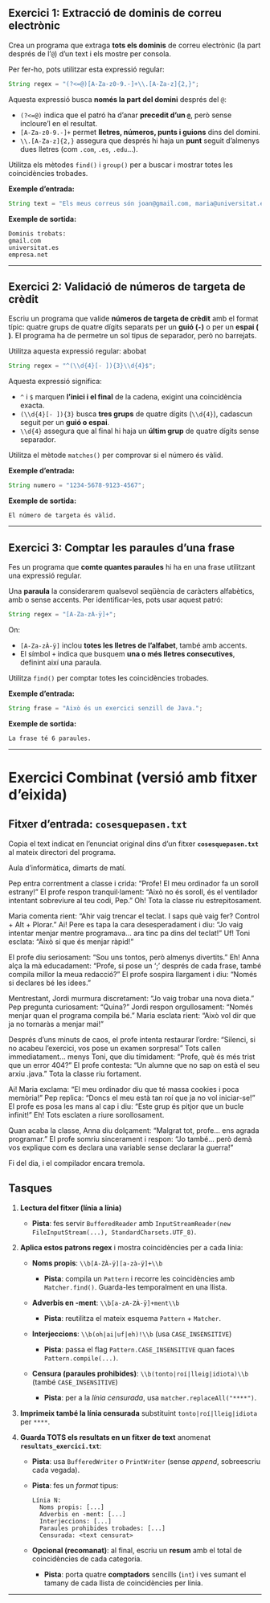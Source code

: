 



## Exercici 1: Extracció de dominis de correu electrònic

Crea un programa que extraga **tots els dominis** de correu electrònic (la part després de l’`@`) d’un text i els mostre per consola.

Per fer-ho, pots utilitzar esta expressió regular:

```java
String regex = "(?<=@)[A-Za-z0-9.-]+\\.[A-Za-z]{2,}";
```

Aquesta expressió busca **només la part del domini** després del `@`:

* `(?<=@)` indica que el patró ha d’anar **precedit d’un `@`**, però sense incloure’l en el resultat.
* `[A-Za-z0-9.-]+` permet **lletres, números, punts i guions** dins del domini.
* `\\.[A-Za-z]{2,}` assegura que després hi haja un **punt** seguit d’almenys dues lletres (com `.com`, `.es`, `.edu`...).

Utilitza els mètodes `find()` i `group()` per a buscar i mostrar totes les coincidències trobades.

**Exemple d’entrada:**

```java
String text = "Els meus correus són joan@gmail.com, maria@universitat.es i pere@empresa.net";
```

**Exemple de sortida:**

```
Dominis trobats:
gmail.com
universitat.es
empresa.net
```

---

## Exercici 2: Validació de números de targeta de crèdit

Escriu un programa que valide **números de targeta de crèdit** amb el format típic:
quatre grups de quatre dígits separats per un **guió (`-`)** o per un **espai (` `)**.
El programa ha de permetre un sol tipus de separador, però no barrejats.

Utilitza aquesta expressió regular:
abobat
```java
String regex = "^(\\d{4}[- ]){3}\\d{4}$";
```

Aquesta expressió significa:

* `^` i `$` marquen **l’inici i el final** de la cadena, exigint una coincidència exacta.
* `(\\d{4}[- ]){3}` busca **tres grups** de quatre dígits (`\\d{4}`), cadascun seguit per un **guió o espai**.
* `\\d{4}` assegura que al final hi haja un **últim grup** de quatre dígits sense separador.

Utilitza el mètode `matches()` per comprovar si el número és vàlid.

**Exemple d’entrada:**

```java
String numero = "1234-5678-9123-4567";
```

**Exemple de sortida:**

```
El número de targeta és vàlid.
```

---

## Exercici 3: Comptar les paraules d’una frase

Fes un programa que **comte quantes paraules** hi ha en una frase utilitzant una expressió regular.

Una **paraula** la considerarem qualsevol seqüència de caràcters alfabètics, amb o sense accents.
Per identificar-les, pots usar aquest patró:

```java
String regex = "[A-Za-zÀ-ÿ]+";
```

On:

* `[A-Za-zÀ-ÿ]` inclou **totes les lletres de l’alfabet**, també amb accents.
* El símbol `+` indica que busquem **una o més lletres consecutives**, definint així una paraula.

Utilitza `find()` per comptar totes les coincidències trobades.

**Exemple d’entrada:**

```java
String frase = "Això és un exercici senzill de Java.";
```

**Exemple de sortida:**

```
La frase té 6 paraules.
```

---


# Exercici Combinat (versió amb fitxer d’eixida)

## Fitxer d’entrada: `cosesquepasen.txt`

Copia el text indicat en l’enunciat original dins d’un fitxer **`cosesquepasen.txt`** al mateix directori del programa.

Aula d’informàtica, dimarts de matí.

Pep entra correntment a classe i crida: “Profe! El meu ordinador fa un soroll estrany!”
El profe respon tranquil·lament: “Això no és soroll, és el ventilador intentant sobreviure al teu codi, Pep.”
Oh! Tota la classe riu estrepitosament.

Maria comenta rient: “Ahir vaig trencar el teclat. I saps què vaig fer? Control + Alt + Plorar.”
Ai! Pere es tapa la cara desesperadament i diu: “Jo vaig intentar menjar mentre programava… ara tinc pa dins del teclat!”
Uf! Toni esclata: “Això sí que és menjar ràpid!”

El profe diu seriosament: “Sou uns tontos, però almenys divertits.”
Eh! Anna alça la mà educadament: “Profe, si pose un ‘;’ després de cada frase, també compila millor la meua redacció?”
El profe sospira llargament i diu: “Només si declares bé les idees.”

Mentrestant, Jordi murmura discretament: “Jo vaig trobar una nova dieta.”
Pep pregunta curiosament: “Quina?”
Jordi respon orgullosament: “Només menjar quan el programa compila bé.”
Maria esclata rient: “Això vol dir que ja no tornaràs a menjar mai!”

Després d’uns minuts de caos, el profe intenta restaurar l’ordre:
“Silenci, si no acabeu l’exercici, vos pose un examen sorpresa!”
Tots callen immediatament... menys Toni, que diu tímidament: “Profe, què és més trist que un error 404?”
El profe contesta: “Un alumne que no sap on està el seu arxiu .java.”
Tota la classe riu fortament.

Ai! Maria exclama: “El meu ordinador diu que té massa cookies i poca memòria!”
Pep replica: “Doncs el meu està tan roí que ja no vol iniciar-se!”
El profe es posa les mans al cap i diu: “Este grup és pitjor que un bucle infinit!”
Eh! Tots esclaten a riure sorollosament.

Quan acaba la classe, Anna diu dolçament: “Malgrat tot, profe... ens agrada programar.”
El profe somriu sincerament i respon: “Jo també... però demà vos explique com es declara una variable sense declarar la guerra!”

Fi del dia, i el compilador encara tremola.






## Tasques

1. **Lectura del fitxer (línia a línia)**

   * **Pista**: fes servir `BufferedReader` amb `InputStreamReader(new FileInputStream(...), StandardCharsets.UTF_8)`.

2. **Aplica estos patrons regex** i mostra coincidències per a cada línia:

   * **Noms propis**: `\\b[A-ZÀ-ÿ][a-zà-ÿ]+\\b`

     * **Pista**: compila un `Pattern` i recorre les coincidències amb `Matcher.find()`. Guarda-les temporalment en una llista.
   * **Adverbis en -ment**: `\\b[a-zA-ZÀ-ÿ]+ment\\b`

     * **Pista**: reutilitza el mateix esquema `Pattern` + `Matcher`.
   * **Interjeccions**: `\\b(oh|ai|uf|eh)!\\b` (usa `CASE_INSENSITIVE`)

     * **Pista**: passa el flag `Pattern.CASE_INSENSITIVE` quan faces `Pattern.compile(...)`.
   * **Censura (paraules prohibides)**: `\\b(tonto|roí|lleig|idiota)\\b` (també `CASE_INSENSITIVE`)

     * **Pista**: per a la *línia censurada*, usa `matcher.replaceAll("****")`.

3. **Imprimeix també la línia censurada** substituint `tonto|roí|lleig|idiota` per `****`.

4. **Guarda TOTS els resultats en un fitxer de text** anomenat **`resultats_exercici.txt`**:

   * **Pista**: usa `BufferedWriter` o `PrintWriter` (sense *append*, sobreescriu cada vegada).
   * **Pista**: fes un *format* tipus:

     ```
     Línia N:
       Noms propis: [...]
       Adverbis en -ment: [...]
       Interjeccions: [...]
       Paraules prohibides trobades: [...]
       Censurada: <text censurat>

     ```
   * **Opcional (recomanat)**: al final, escriu un **resum** amb el total de coincidències de cada categoria.

     * **Pista**: porta quatre **comptadors** sencills (`int`) i ves sumant el tamany de cada llista de coincidències per línia.

---
